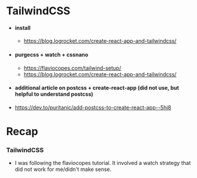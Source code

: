 # TailwindCSS

- #### install
  - https://blog.logrocket.com/create-react-app-and-tailwindcss/
- #### purgecss + watch + cssnano
  - https://flaviocopes.com/tailwind-setup/
  - https://blog.logrocket.com/create-react-app-and-tailwindcss/
- #### additional article on postcss + create-react-app (did not use, but helpful to understand postcss)
- https://dev.to/puritanic/add-postcss-to-create-react-app--5hj8

# Recap

### TailwindCSS

- I was following the flaviocopes tutorial. It involved a watch strategy that did not work for me/didn't make sense.
